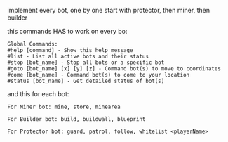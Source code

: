 implement every bot, one by one
start with protector, then miner, then builder

this commands HAS to work on every bo:

    Global Commands:
    #help [command] - Show this help message
    #list - List all active bots and their status
    #stop [bot_name] - Stop all bots or a specific bot
    #goto [bot_name] [x] [y] [z] - Command bot(s) to move to coordinates
    #come [bot_name] - Command bot(s) to come to your location
    #status [bot_name] - Get detailed status of bot(s)

and this for each bot:

    For Miner bot: mine, store, minearea

    For Builder bot: build, buildwall, blueprint

    For Protector bot: guard, patrol, follow, whitelist <playerName>